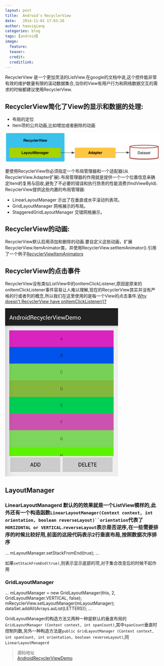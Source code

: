 ```yaml
---
layout: post
title:  Android's RecyclerView
date:   2014-11-01 17:03:26
author: haoxiqiang
categories: blog
tags: [android]
image:
  feature:
  teaser:
  credit:
  creditlink:
---
```


RecyclerView 是一个更加灵活的ListView.在google的文档中说,这个控件能非常有效的维护数量有限的滚动数据集合,当你的View有用户行为和网络数据交互的需求的时候都建议使用RecyclerView.
## RecyclerView简化了View的显示和数据的处理:

* 布局的定位
* Item项的公共动画,比如增加或者删除的动画

![RecyclerView01](/source/images/blog/RecyclerView01.png)

<!-- more -->
要使用RecyclerView你必须指定一个布局管理器和一个适配器(从RecyclerView.Adapter扩展).布局管理器的作用就是提供一个一个位置信息来确定Item的复用与回收,避免了不必要的错误和执行昂贵的性能浪费(findViewById).
RecyclerView提供这些内置的布局管理器:

* LinearLayoutManager 示出了在垂直或水平滚动列表项。
* GridLayoutManager 网格展示的布局。
* StaggeredGridLayoutManager 交错网格展示。

## RecyclerView的动画:
RecyclerView默认启用添加和删除的动画.要自定义这些动画，扩展RecyclerView.ItemAnimator类，并使用RecyclerView.setItemAnimator().引用了一个例子[RecyclerViewItemAnimators](https://github.com/gabrielemariotti/RecyclerViewItemAnimators)

## RecyclerView的点击事件
RecyclerView没有类似ListView中的onItemClickListener,原因是原来的onItemClickListener事件容易让人难以理解,现在的RecyclerView其实并没有严格的行或者列的概念,所以我们在这里使用的是每一个View的点击事件.[Why doesn't RecyclerView have onItemClickListener()?](http://stackoverflow.com/questions/24885223/why-doesnt-recyclerview-have-onitemclicklistener)

![RecyclerView02](/source/images/blog/RecyclerView02.png)


## LayoutManager

### LinearLayoutManagerd 默认的的效果就是一个ListView模样的,此外还有一个构造函数`LinearLayoutManager(Context context, int orientation, boolean reverseLayout)``orientation`代表了`HORIZONTAL or VERTICAL`.`reverseLayout`表示是否逆序,在一些需要排序的时候比较好用,前面的这段代码表示2行垂直布局,按照数据次序排序

...
mLayoutManager.setStackFromEnd(true);
...

如果`setStackFromEnd(true)`,则表示显示底部的项,对于集合改变后的时候不起作用
### GridLayoutManager

...
mLayoutManager = new GridLayoutManager(this, 2, GridLayoutManager.VERTICAL, false);
mRecyclerView.setLayoutManager(mLayoutManager);
dataSet.addAll(Arrays.asList(LETTERS));
...


GridLayoutManager的构造方法又两种一种是默认的垂直布局的`GridLayoutManager (Context context, int spanCount)`,其中`spanCount`垂直时控制列数,另外一种构造方法是`public GridLayoutManager (Context context, int spanCount, int orientation, boolean reverseLayout)`,同`LinearLayoutManagerd`

>源码地址<br />
[AndroidRecyclerViewDemo](https://github.com/Haoxiqiang/AndroidRecyclerViewDemo)
